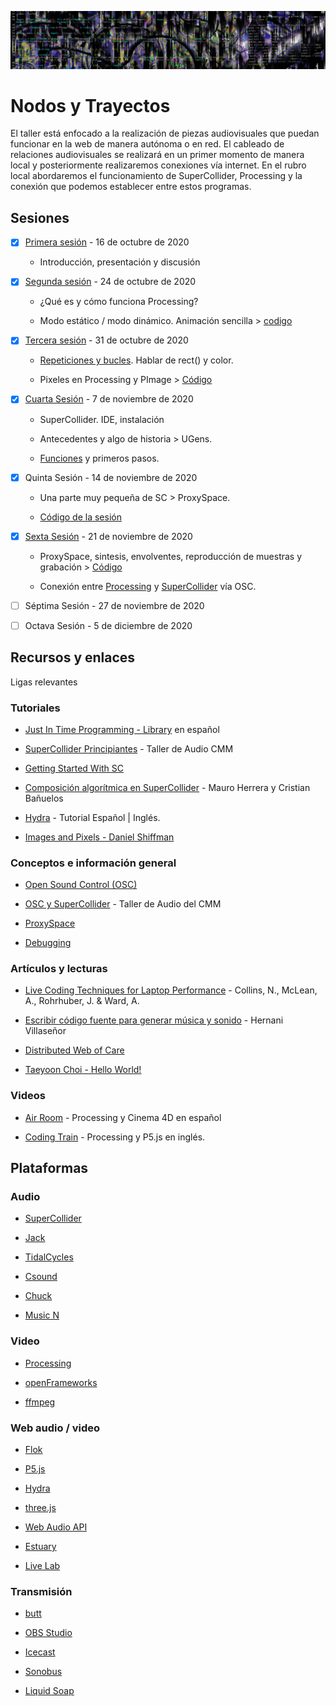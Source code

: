 ![portada](https://github.com/EmilioOcelotl/nodos-y-trayectos/blob/main/img/nodos.jpg)

# Nodos y Trayectos

El taller está enfocado a la realización de piezas audiovisuales que puedan funcionar en la web de manera autónoma o en red. El cableado de relaciones audiovisuales se realizará en un primer momento de manera local y posteriormente realizaremos conexiones vía internet. En el rubro local abordaremos el funcionamiento de SuperCollider, Processing y la conexión que podemos establecer entre estos programas.

## Sesiones 

- [x] [Primera sesión](https://github.com/EmilioOcelotl/nodos-y-trayectos/blob/main/primeraSesion/README.md) - 16 de octubre de 2020

  - Introducción, presentación y discusión 

- [x] [Segunda sesión](https://github.com/EmilioOcelotl/nodos-y-trayectos/blob/main/segundaSesion/README.md) - 24 de octubre de 2020

  - ¿Qué es y cómo funciona Processing?

  - Modo estático / modo dinámico. Animación sencilla > [codigo](https://gist.github.com/EmilioOcelotl/d382e19b1c5f4a962cf3cac7b85ef975)

- [x] [Tercera sesión](https://github.com/EmilioOcelotl/nodos-y-trayectos/blob/main/terceraSesion/README.md) - 31 de octubre de 2020

  - [Repeticiones y bucles](https://gist.github.com/EmilioOcelotl/6a2fb62fdacc1d187bb0ecccbae2c68f). Hablar de rect() y color.   

  - Pixeles en Processing y PImage > [Código](https://gist.github.com/EmilioOcelotl/5f1c94561a46fea5fbf2b00ee68e3b28)   

- [x] [Cuarta Sesión](https://github.com/EmilioOcelotl/nodos-y-trayectos/blob/main/cuartaSesion/README.md) - 7 de noviembre de 2020

  - SuperCollider. IDE, instalación 

  - Antecedentes y algo de historia > UGens.

  - [Funciones](http://doc.sccode.org/Tutorials/Getting-Started/04-Functions-and-Other-Functionality.html) y primeros pasos.

- [x] Quinta Sesión - 14 de noviembre de 2020

  - Una parte muy pequeña de SC > ProxySpace.

  - [Código de la sesión](https://gist.github.com/EmilioOcelotl/eb091c1b4b27c744f92fd9673e522a43)

- [x] [Sexta Sesión](https://github.com/EmilioOcelotl/nodos-y-trayectos/blob/main/sextaSesion/README.md) - 21 de noviembre de 2020

  - ProxySpace, sintesis, envolventes, reproducción de muestras y grabación > [Código](https://gist.github.com/EmilioOcelotl/dc01abdfe83cdb2c8c867c870bece065)

  - Conexión entre [Processing](https://gist.github.com/EmilioOcelotl/7059f7f896a6c46f5844a4855f9db382) y [SuperCollider](https://gist.github.com/EmilioOcelotl/edd0b511497d15d911f1ab5433244f27) vía OSC. 

- [ ] Séptima Sesión - 27 de noviembre de 2020 

- [ ] Octava Sesión - 5 de diciembre de 2020

## Recursos y enlaces

Ligas relevantes

### Tutoriales 

- [Just In Time Programming - Library](http://cmm.cenart.gob.mx/tallerdeaudio/actividades/sesioneslivecoding/sesioneslivecoding/jitlib.pdf) en español 

- [SuperCollider Principiantes](http://cmm.cenart.gob.mx/tallerdeaudio/cursos/cursocollider/textos/curso%20de%20supercollider%20principiantes.pdf) - Taller de Audio CMM 

- [Getting Started With SC](http://doc.sccode.org/Tutorials/Getting-Started/00-Getting-Started-With-SC.html)

-  [Composición algorítmica en SuperCollider](https://es.coursera.org/learn/composicion-algoritmica-supercollider) - Mauro Herrera y Cristian Bañuelos 

- [Hydra](https://github.com/jac307/HydraTutorial) - Tutorial Español | Inglés. 

- [Images and Pixels - Daniel Shiffman](https://www.processing.org/tutorials/pixels/)

### Conceptos e información general 

- [Open Sound Control (OSC)](http://opensoundcontrol.org/introduction-osc)

- [OSC y SuperCollider](http://cmm.cenart.gob.mx/tallerdeaudio/cursos/cursocollider/curso_intermedios/Clase%2015.html) - Taller de Audio del CMM

- [ProxySpace](http://doc.sccode.org/Classes/ProxySpace.html)

- [Debugging](https://p5js.org/learn/debugging.html) 

### Artículos y lecturas

- [Live Coding Techniques for Laptop Performance](https://composerprogrammer.com/research/livecoding.pdf) - Collins, N., McLean, A., Rohrhuber, J. & Ward, A. 

- [Escribir código fuente para generar música y sonido](http://europia.org/cac6/CAC-Pdf/31-CAC6_paper_25.pdf) - Hernani Villaseñor 

- [Distributed Web of Care](http://distributedweb.care/)

- [Taeyoon Choi - Hello World!](http://avant.org/project/hello-world/)

### Videos 

- [Air Room](https://www.youtube.com/c/Airroom/videos) - Processing y Cinema 4D en español 

- [Coding Train](https://www.youtube.com/c/TheCodingTrain/videos) - Processing y P5.js en inglés.

## Plataformas 

### Audio

- [SuperCollider](https://supercollider.github.io/)

- [Jack](https://jackaudio.org/) 

- [TidalCycles](https://tidalcycles.org/index.php/Welcome)

- [Csound](https://csound.com/)

- [Chuck](https://chuck.cs.princeton.edu/)

- [Music N](https://en.wikipedia.org/wiki/MUSIC-N)

### Video

- [Processing](https://processing.org/)

- [openFrameworks](https://openframeworks.cc/)

- [ffmpeg](https://ffmpeg.org/) 

### Web audio / video 

- [Flok](https://github.com/munshkr/flok)

- [P5.js](https://p5js.org/es/)

- [Hydra](https://github.com/ojack/hydra)

- [three.js](https://threejs.org/)

- [Web Audio API](https://developer.mozilla.org/es/docs/Web_Audio_API)

- [Estuary](https://estuary.mcmaster.ca/) 

- [Live Lab](https://livelab.app/)

### Transmisión 

- [butt](http://danielnoethen.de/butt/)

- [OBS Studio](https://obsproject.com/es)

- [Icecast](https://icecast.org/)

- [Sonobus](https://sonobus.net) 

- [Liquid Soap](https://www.liquidsoap.info/)

